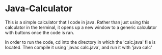 # Java-Calculator

This is a simple calculator that I code in java. Rather than just using this calculator in the terminal, it opens up a new window to a generic calculator with buttons once the code is ran. 

In order to run the code, cd into the directory in which the 'calc.java' file is located. Then compile it using 'javac calc.java', and run it with 'java calc'
